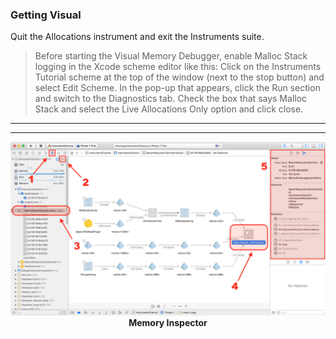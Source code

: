 ### Getting Visual

Quit the Allocations instrument and exit the Instruments suite.

> Before starting the Visual Memory Debugger, enable Malloc Stack logging in the Xcode scheme editor like this: Click on the Instruments Tutorial scheme at the top of the window (next to the stop button) and select Edit Scheme. In the pop-up that appears, click the Run section and switch to the Diagnostics tab. Check the box that says Malloc Stack and select the Live Allocations Only option and click close.


<hr>

<hr>

<img src="https://github.com/dengV/Instruments_go/blob/master/Images/visual_memory_debugger.png">
<center><strong>Memory Inspector</strong></center>
